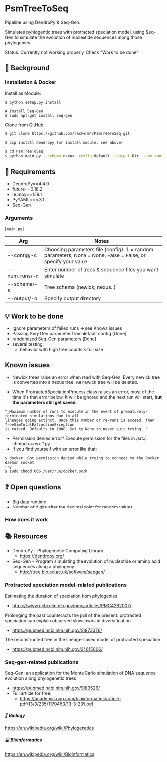 # PsmTreeToSeq
Pipeline using DendroPy & Seq-Gen.

Simulates pyhlogentic trees with protracted speciation model, using Seq-Gen to simulate the evolution of nucleotide sequences along those phylogenies.

Status: Currently not working properly. Check "Work to be done"

## :thought_balloon: Background


### Installation & Docker
Install as Module:
```
$ python setup.py install

# Install Seq-Gen
$ sudo apt-get install seq-gen
```

Clone from GitHub:
```sh
$ git clone https://github.com/rackerm4/PsmTreeToSeq.git

$ pip install dendropy (or install module, see above)

$ cd PsmTreeToSeq
$ python main.py --schema nexus -config default --output Dir --num_runs <N>
```
## :wrench: Requirements

* DendroPy==4.4.0
* future==0.18.2
* numpy==1.19.1
* PyYAML==5.3.1
* Seq-Gen

### Arguments
[`main.py`]

Arg | Notes
------- | --------
--config/-c | Choosing parameters file (config): 1 = random parameters, None = None, False = False, or specify your value
--num_runs/-n   | Enter number of trees & sequence files you want simulate
--schema/-s | Tree schema (newick, nexus..)
--output/-o | Specify output directory

## :bulb: Work to be done
- Ignore parameters of failed runs -> see Knows issues
- Passing Seq-Gen parameter from default config [Done]
- randomized Seq-Gen parameters [Done]
- several testing:
    - behavior with high tree counts & full size
    
## Known issues
- Newick trees raise an error when read with Seq-Gen. Every newick tree is converted into a nexus tree. All newick tree will be deleted.

- When ProtractedSpeciationProcess class raises an error, most of the time it's that error below. 
It will be ignored and the next run will start, **but the parameters still get saved**.
```
"_Maximum number of runs to execute in the event of prematurely-terminated simulations due to all 
lineages going extinct. Once this number or re-runs is exceed, then TreeSimTotalExtinctionException 
is raised. Defaults to 1000. Set to None to never quit trying._"
```
- Permission denied error? Execute permission for the files in /src/: chmod u+rwx *.py
- If you find yourself with an error like that: 
```
$ docker: Got permission denied while trying to connect to the Docker daemon socket 
try
$ sudo chmod 666 /var/run/docker.sock
```
## :question: Open questions
- Big data runtime
- Number of digits after the decimal point for random values

### How does it work

## :books: Resources
- DendroPy - Phylogenetic Computing Library:
    - https://dendropy.org/
- Seq-Gen - Program simulating the evolution of nucleotide or amino acid sequences along a phylogeny
    - http://tree.bio.ed.ac.uk/software/seqgen/

### Protracted speciation model-related publications
Estimating the duration of speciation from phylogenies  
- https://www.ncbi.nlm.nih.gov/pmc/articles/PMC4262007/

Prolonging the past counteracts the pull of the present: protracted speciation can explain observed slowdowns in diversification 
- https://pubmed.ncbi.nlm.nih.gov/21873376/

The reconstructed tree in the lineage-based model of protracted speciation 
- https://pubmed.ncbi.nlm.nih.gov/24615006/

### Seq-gen-related publications
Seq-Gen: an application for the Monte Carlo simulation of DNA sequence evolution along phylogenetic trees 
- https://pubmed.ncbi.nlm.nih.gov/9183526/
- Full article for free: 
    - https://academic.oup.com/bioinformatics/article-pdf/13/3/235/1170463/13-3-235.pdf
    
    

##### :microscope: Biology
https://en.wikipedia.org/wiki/Phylogenetics
##### :computer: Bioinformatics
https://en.wikipedia.org/wiki/Bioinformatics


